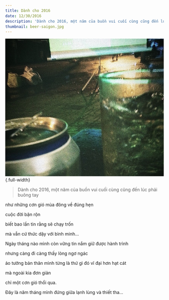 ```yaml
---
title: Dành cho 2016
date: 12/30/2016
description: 'Dành cho 2016, một năm của buồn vui cuối cùng cũng đến lúc phải buông tay...'
thumbnail: beer-saigon.jpg
---
```


!["The first night in Saigon, watching a football match and have a drink, good beer though."](./beer-saigon.jpg){.full-width}

> Dành cho 2016, một năm của buồn vui cuối cùng cũng đến lúc phải buông tay

như những cơn gió mùa đông về đúng hẹn

cuộc đời bận rộn

biết bao lần tin rằng sẽ chạy trốn

mà vẫn cứ thức dậy với bình minh…


Ngày tháng nào mình còn vững tin nắm giữ được hành trình

nhưng càng đi càng thấy lòng ngơ ngác

ảo tưởng bản thân mình từng là thứ gì đó vĩ đại hơn hạt cát

mà ngoài kia đơn giản

chỉ một cơn gió thổi qua.

Đây là năm tháng mình đứng giữa lạnh lùng và thiết tha…
